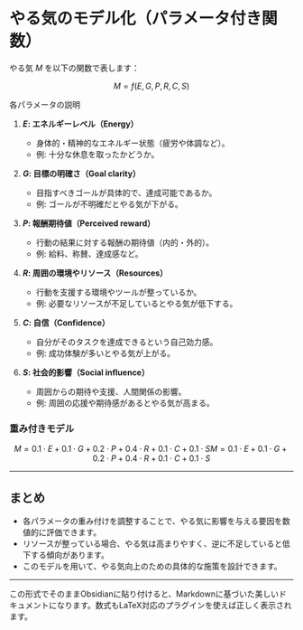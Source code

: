 
# やる気のモデル化（パラメータ付き関数）

やる気 $M$ を以下の関数で表します：

$$
M=f(E,G,P,R,C,S)
$$

 各パラメータの説明

1. **$E$: エネルギーレベル（Energy）**
    
    - 身体的・精神的なエネルギー状態（疲労や体調など）。
    - 例: 十分な休息を取ったかどうか。
2. **$G$: 目標の明確さ（Goal clarity）**
    
    - 目指すべきゴールが具体的で、達成可能であるか。
    - 例: ゴールが不明確だとやる気が下がる。
3. **$P$: 報酬期待値（Perceived reward）**
    
    - 行動の結果に対する報酬の期待値（内的・外的）。
    - 例: 給料、称賛、達成感など。
4. **$R$: 周囲の環境やリソース（Resources）**
    
    - 行動を支援する環境やツールが整っているか。
    - 例: 必要なリソースが不足しているとやる気が低下する。
5. **$C$: 自信（Confidence）**
    
    - 自分がそのタスクを達成できるという自己効力感。
    - 例: 成功体験が多いとやる気が上がる。
6. **$S$: 社会的影響（Social influence）**
    
    - 周囲からの期待や支援、人間関係の影響。
    - 例: 周囲の応援や期待感があるとやる気が高まる。

### 重み付きモデル

$$
M=0.1⋅E+0.1⋅G+0.2⋅P+0.4⋅R+0.1⋅C+0.1⋅SM = 0.1 \cdot E + 0.1 \cdot G + 0.2 \cdot P + 0.4 \cdot R + 0.1 \cdot C + 0.1 \cdot S
$$

---

## まとめ

- 各パラメータの重み付けを調整することで、やる気に影響を与える要因を数値的に評価できます。
- リソースが整っている場合、やる気は高まりやすく、逆に不足していると低下する傾向があります。
- このモデルを用いて、やる気向上のための具体的な施策を設計できます。

---

この形式でそのままObsidianに貼り付けると、Markdownに基づいた美しいドキュメントになります。数式もLaTeX対応のプラグインを使えば正しく表示されます。